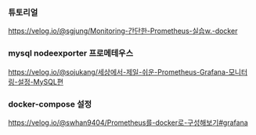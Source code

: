 ### 튜토리얼
https://velog.io/@sgjung/Monitoring-간단한-Prometheus-실습w.-docker
### mysql nodeexporter 프로메테우스
https://velog.io/@sojukang/세상에서-제일-쉬운-Prometheus-Grafana-모니터링-설정-MySQL편
### docker-compose 설정
https://velog.io/@swhan9404/Prometheus를-docker로-구성해보기#grafana